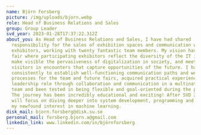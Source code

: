 ```yaml
---
name: Björn Forsberg
picture: /img/uploads/bjorn.webp
role: Head of Business Relations and Sales
group: Group Leader
svd_year: 2023-01-28T17:37:22.312Z
about_you: As Head of Business Relations and Sales, I have had shared
  responsibility for the sales of exhibition spaces and communication with
  exhibitors, working with twenty fantastic team members. My vision has been a
  fair where participating exhibitors reflect the diversity of the IT industry,
  make visible the pervasiveness of digitalization in society, and meet our
  visitors in encounters that capture opportunities of the future. I have worked
  consistently to establish well-functioning communication paths and work
  processes for the team and future fairs, acquired practical experience in the
  leadership role through collaboration and communication in a multinational
  team and been tested in being flexible and goal-oriented during the process.
  The journey has been incredibly educational and exciting! After SVD 2023, I
  will focus on diving deeper into system development, programming and exploring
  my newfound interest in machine learning.
disk_mail: bjorn.forsberg@disk.su.se
personal_mail: forsberg.bjorn.a@gmail.com
linkedin_link: www.linkedin.com/in/björnforsberg
---
```

